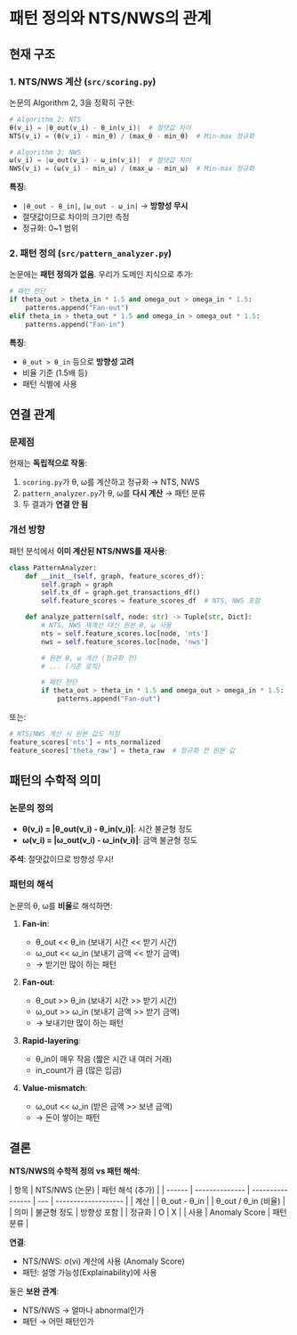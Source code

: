 # 패턴 정의와 NTS/NWS의 관계

## 현재 구조

### 1. NTS/NWS 계산 (`src/scoring.py`)

논문의 Algorithm 2, 3을 정확히 구현:

```python
# Algorithm 2: NTS
θ(v_i) = |θ_out(v_i) - θ_in(v_i)|  # 절댓값 차이
NTS(v_i) = (θ(v_i) - min_θ) / (max_θ - min_θ)  # Min-max 정규화

# Algorithm 3: NWS
ω(v_i) = |ω_out(v_i) - ω_in(v_i)|  # 절댓값 차이
NWS(v_i) = (ω(v_i) - min_ω) / (max_ω - min_ω)  # Min-max 정규화
```

**특징**:

- `|θ_out - θ_in|`, `|ω_out - ω_in|` → **방향성 무시**
- 절댓값이므로 차이의 크기만 측정
- 정규화: 0~1 범위

### 2. 패턴 정의 (`src/pattern_analyzer.py`)

논문에는 **패턴 정의가 없음**. 우리가 도메인 지식으로 추가:

```python
# 패턴 판단
if theta_out > theta_in * 1.5 and omega_out > omega_in * 1.5:
    patterns.append("Fan-out")
elif theta_in > theta_out * 1.5 and omega_in > omega_out * 1.5:
    patterns.append("Fan-in")
```

**특징**:

- `θ_out > θ_in` 등으로 **방향성 고려**
- 비율 기준 (1.5배 등)
- 패턴 식별에 사용

## 연결 관계

### 문제점

현재는 **독립적으로 작동**:

1. `scoring.py`가 θ, ω를 계산하고 정규화 → NTS, NWS
2. `pattern_analyzer.py`가 θ, ω를 **다시 계산** → 패턴 분류
3. 두 결과가 **연결 안 됨**

### 개선 방향

패턴 분석에서 **이미 계산된 NTS/NWS를 재사용**:

```python
class PatternAnalyzer:
    def __init__(self, graph, feature_scores_df):
        self.graph = graph
        self.tx_df = graph.get_transactions_df()
        self.feature_scores = feature_scores_df  # NTS, NWS 포함

    def analyze_pattern(self, node: str) -> Tuple[str, Dict]:
        # NTS, NWS 재계산 대신 원본 θ, ω 사용
        nts = self.feature_scores.loc[node, 'nts']
        nws = self.feature_scores.loc[node, 'nws']

        # 원본 θ, ω 계산 (정규화 전)
        # ... (기존 로직)

        # 패턴 판단
        if theta_out > theta_in * 1.5 and omega_out > omega_in * 1.5:
            patterns.append("Fan-out")
```

또는:

```python
# NTS/NWS 계산 시 원본 값도 저장
feature_scores['nts'] = nts_normalized
feature_scores['theta_raw'] = theta_raw  # 정규화 전 원본 값
```

## 패턴의 수학적 의미

### 논문의 정의

- **θ(v_i) = |θ_out(v_i) - θ_in(v_i)|**: 시간 불균형 정도
- **ω(v_i) = |ω_out(v_i) - ω_in(v_i)|**: 금액 불균형 정도

**주석**: 절댓값이므로 방향성 무시!

### 패턴의 해석

논문의 θ, ω를 **비율**로 해석하면:

1. **Fan-in**:

   - θ_out << θ_in (보내기 시간 << 받기 시간)
   - ω_out << ω_in (보내기 금액 << 받기 금액)
   - → 받기만 많이 하는 패턴

2. **Fan-out**:

   - θ_out >> θ_in (보내기 시간 >> 받기 시간)
   - ω_out >> ω_in (보내기 금액 >> 받기 금액)
   - → 보내기만 많이 하는 패턴

3. **Rapid-layering**:

   - θ_in이 매우 작음 (짧은 시간 내 여러 거래)
   - in_count가 큼 (많은 입금)

4. **Value-mismatch**:
   - ω_out << ω_in (받은 금액 >> 보낸 금액)
   - → 돈이 쌓이는 패턴

## 결론

**NTS/NWS의 수학적 정의 vs 패턴 해석**:

| 항목   | NTS/NWS (논문) | 패턴 해석 (추가) |
| ------ | -------------- | ---------------- | --- | ------------------- |
| 계산   |                | θ_out - θ_in     |     | θ_out / θ_in (비율) |
| 의미   | 불균형 정도    | 방향성 포함      |
| 정규화 | O              | X                |
| 사용   | Anomaly Score  | 패턴 분류        |

**연결**:

- NTS/NWS: σ(vi) 계산에 사용 (Anomaly Score)
- 패턴: 설명 가능성(Explainability)에 사용

둘은 **보완 관계**:

- NTS/NWS → 얼마나 abnormal인가
- 패턴 → 어떤 패턴인가
